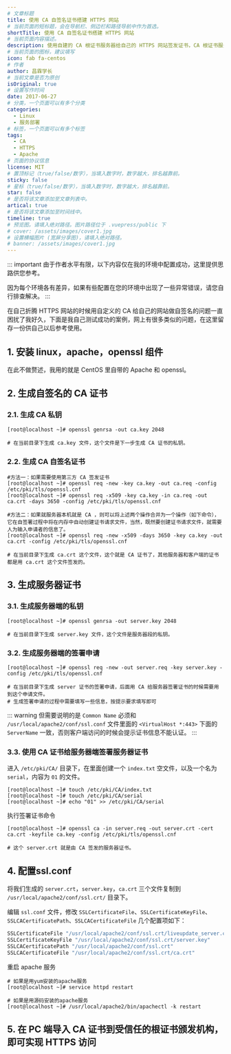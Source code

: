```yaml
---
# 文章标题
title: 使用 CA 自签名证书搭建 HTTPS 网站
# 当前页面的短标题，会在导航栏、侧边栏和路径导航中作为首选。
shortTitle: 使用 CA 自签名证书搭建 HTTPS 网站
# 当前页面内容描述。
description: 使用自建的 CA 根证书服务器给自己的 HTTPS 网站签发证书，CA 根证书服务器和 HTTPS 服务器可以是一台，也可以是两台不同的机器。
# 当前页面的图标，建议填写
icon: fab fa-centos
# 作者
author: 昌霖学长
# 当前文章是否为原创
isOriginal: true
# 设置写作时间
date: 2017-06-27
# 分类，一个页面可以有多个分类
categories: 
  - Linux
  - 服务部署
# 标签，一个页面可以有多个标签
tags: 
  - CA
  - HTTPS
  - Apache
# 页面的协议信息
license: MIT 
# 置顶标记（true/false/数字），当填入数字时，数字越大，排名越靠前。
sticky: false
# 星标（true/false/数字），当填入数字时，数字越大，排名越靠前。
star: false
# 是否将该文章添加至文章列表中。
artical: true
# 是否将该文章添加至时间线中。
timeline: true
# 预览图。请填入绝对路径。图片路径位于 .vuepress/public 下
# cover: /assets/images/cover1.jpg
# 设置横幅图片 (宽屏分享图)，请填入绝对路径。
# banner: /assets/images/cover1.jpg
---
```


::: important
由于作者水平有限，以下内容仅在我的环境中配置成功，这里提供思路供您参考。

因为每个环境各有差异，如果有些配置在您的环境中出现了一些异常错误，请您自行排查解决。
:::

在自己折腾 HTTPS 网站的时候用自定义的 CA 给自己的网站做自签名的问题一直困扰了我好久，下面是我自己测试成功的案例，网上有很多类似的问题，在这里留存一份供自己以后参考使用。

## 1. 安装 linux，apache，openssl 组件

在此不做赘述，我用的就是 CentOS 里自带的 Apache 和 openssl。

## 2. 生成自签名的 CA 证书

### 2.1. 生成 CA 私钥

```shell
[root@localhost ~]# openssl genrsa -out ca.key 2048

# 在当前目录下生成 ca.key 文件，这个文件是下一步生成 CA 证书的私钥。
```

### 2.2. 生成 CA 自签名证书

```shell
#方法一：如果需要使用第三方 CA 签发证书
[root@localhost ~]# openssl req -new -key ca.key -out ca.req -config /etc/pki/tls/openssl.cnf
[root@localhost ~]# openssl req -x509 -key ca.key -in ca.req -out ca.crt -days 3650 -config /etc/pki/tls/openssl.cnf

#方法二：如果就服务器本机就是 CA ，则可以将上述两个操作合并为一个操作（如下命令），它在自签署过程中将在内存中自动创建证书请求文件，当然，既然要创建证书请求文件，就需要人为输入申请者的信息了。
[root@localhost ~]# openssl req -new -x509 -days 3650 -key ca.key -out ca.crt -config /etc/pki/tls/openssl.cnf 

# 在当前目录下生成 ca.crt 这个文件，这个就是 CA 证书了，其他服务器和客户端的证书都是用 ca.crt 这个文件签发的。
```

## 3. 生成服务器证书

### 3.1. 生成服务器端的私钥

```shell
[root@localhost ~]# openssl genrsa -out server.key 2048 

# 在当前目录下生成 server.key 文件，这个文件是服务器段的私钥。
```

### 3.2. 生成服务器端的签署申请

```shell
[root@localhost ~]# openssl req -new -out server.req -key server.key -config /etc/pki/tls/openssl.cnf 

# 在当前目录下生成 server 证书的签署申请，后面用 CA 给服务器签署证书的时候需要用到这个申请文件。
# 生成签署申请的过程中需要填写一些信息，按提示要求填写即可
```

::: warning
但需要说明的是 `Common Name` 必须和 `/usr/local/apache2/conf/ssl.conf` 文件里面的 `<VirtualHost *:443>` 下面的 `ServerName` 一致，否则客户端访问的时候会提示证书信息不能认证。
:::

### 3.3. 使用 CA 证书给服务器端签署服务器证书

进入 `/etc/pki/CA/` 目录下，在里面创建一个 `index.txt` 空文件，以及一个名为 `serial`，内容为 `01` 的文件。

```shell
[root@localhost ~]# touch /etc/pki/CA/index.txt
[root@localhost ~]# touch /etc/pki/CA/serial
[root@localhost ~]# echo "01" >> /etc/pki/CA/serial
```

执行签署证书命令

```shell
[root@localhost ~]# openssl ca -in server.req -out server.crt -cert ca.crt -keyfile ca.key -config /etc/pki/tls/openssl.cnf

# 这个 server.crt 就是由 CA 签发的服务器证书。 
```

## 4. 配置ssl.conf

将我们生成的 `server.crt`，`server.key`，`ca.crt` 三个文件复制到 `/usr/local/apache2/conf/ssl.crt/` 目录下。

编辑 `ssl.conf` 文件，修改 `SSLCertificateFile`、`SSLCertificateKeyFile`、`SSLCACertificatePath`、`SSLCACertificateFile` 几个配置项如下：

```apache title="/usr/local/apache2/conf/ssl.conf"
SSLCertificateFile "/usr/local/apache2/conf/ssl.crt/liveupdate_server.crt"
SSLCertificateKeyFile "/usr/local/apache2/conf/ssl.crt/server.key"
SSLCACertificatePath "/usr/local/apache2/conf/ssl.crt"
SSLCACertificateFile "/usr/local/apache2/conf/ssl.crt/ca.crt"
```

重启 apache 服务

```shell
# 如果是用yum安装的apache服务
[root@localhost ~]# service httpd restart 

# 如果是用源码安装的apache服务
[root@localhost ~]# /usr/local/apache2/bin/apachectl -k restart
```

## 5. 在 PC 端导入 CA 证书到受信任的根证书颁发机构，即可实现 HTTPS 访问
